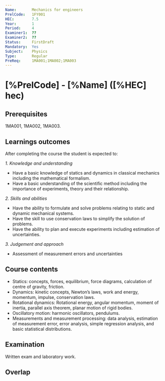 ```yaml
---
Name:       Mechanics for engineers
PrelCode:   1FY001
HEC:        7.5
Year:       1
Period:     4
Examiner1:  ??    
Examiner2:  ??
Status:     FirstDraft
Mandatory:  Yes
Subject:    Physics
Type:       Regular
PreReq:     1MA001;1MA002;1MA003  
---
```


# [%PrelCode] - [%Name] ([%HEC] hec)

## Prerequisites

1MA001, 1MA002, 1MA003.

## Learnings outcomes

After completing the course the student is expected to:

*1. Knowledge and understanding*

- Have a basic knowledge of statics and dynamics in classical mechanics including the mathematical formalism.
- Have a basic understanding of the scientific method including the importance of experiments, theory and their relationship.

*2.	Skills and abilities*

- Have the ability to formulate and solve problems relating to static and dynamic mechanical systems.
- Have the skill to use conservation laws to simplify the solution of problems.
- Have the ability to plan and execute experiments including estimation of uncertainties.

*3.	Judgement and approach*

- Assessment of measurement errors and uncertainties

## Course contents
- Statics: concepts, forces, equilibrium, force diagrams, calculation of centre of gravity, friction.
- Dynamics: kinetic concepts, Newton’s laws, work and energy, momentum, impulse, conservation laws. 
- Rotational dynamics: Rotational energy, angular momentum, moment of inertia, parallel axis theorem, planar motion of rigid bodies.
- Oscillatory motion: harmonic oscillators, pendulums.
- Measurements and measurement processing: data analysis, estimation of measurement error, error analysis, simple regression analysis, and basic statistical distributions.

## Examination

Written exam and laboratory work.

## Overlap

